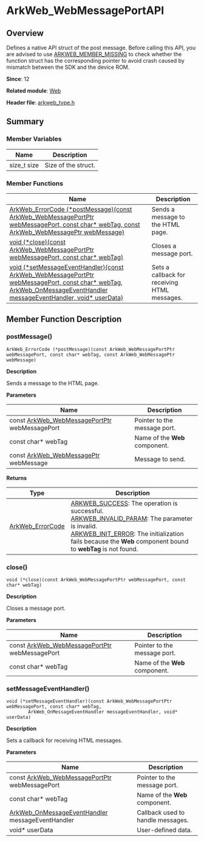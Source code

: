 # ArkWeb_WebMessagePortAPI
<!--Kit: ArkWeb-->
<!--Subsystem: Web-->
<!--Owner: @aohui-->
<!--Designer: @yaomingliu-->
<!--Tester: @ghiker-->
<!--Adviser: @HelloShuo-->

## Overview

Defines a native API struct of the post message. Before calling this API, you are advised to use [ARKWEB_MEMBER_MISSING](capi-arkweb-type-h.md#macros) to check whether the function struct has the corresponding pointer to avoid crash caused by mismatch between the SDK and the device ROM.

**Since**: 12

**Related module**: [Web](capi-web.md)

**Header file**: [arkweb_type.h](capi-arkweb-type-h.md)

## Summary

### Member Variables

| Name| Description|
| -- | -- |
| size_t size | Size of the struct.|


### Member Functions

| Name                                                                                                                                                                                             | Description        |
|-------------------------------------------------------------------------------------------------------------------------------------------------------------------------------------------------|------------|
| [ArkWeb_ErrorCode (\*postMessage)(const ArkWeb_WebMessagePortPtr webMessagePort, const char* webTag, const ArkWeb_WebMessagePtr webMessage)](#postmessage)                                      | Sends a message to the HTML page.|
| [void (\*close)(const ArkWeb_WebMessagePortPtr webMessagePort, const char* webTag)](#close)                                                                                                     | Closes a message port.   |
| [void (\*setMessageEventHandler)(const ArkWeb_WebMessagePortPtr webMessagePort, const char* webTag, ArkWeb_OnMessageEventHandler messageEventHandler, void* userData)](#setmessageeventhandler) | Sets a callback for receiving HTML messages.          |

## Member Function Description

### postMessage()

```
ArkWeb_ErrorCode (*postMessage)(const ArkWeb_WebMessagePortPtr webMessagePort, const char* webTag, const ArkWeb_WebMessagePtr webMessage)
```

**Description**

Sends a message to the HTML page.

**Parameters**

| Name| Description|
| -- | -- |
| const [ArkWeb_WebMessagePortPtr](capi-web-arkweb-webmessageport8h.md) webMessagePort | Pointer to the message port.|
|  const char* webTag | Name of the **Web** component.|
|  const [ArkWeb_WebMessagePtr](capi-web-arkweb-webmessage8h.md) webMessage | Message to send.|

**Returns**

| Type                                                              | Description                                                                                  |
|------------------------------------------------------------------|--------------------------------------------------------------------------------------|
| [ArkWeb_ErrorCode](capi-arkweb-error-code-h.md#arkweb_errorcode) | [ARKWEB_SUCCESS](capi-arkweb-error-code-h.md#arkweb_errorcode): The operation is successful.<br>[ARKWEB_INVALID_PARAM](capi-arkweb-error-code-h.md#arkweb_errorcode): The parameter is invalid.<br>[ARKWEB_INIT_ERROR](capi-arkweb-error-code-h.md#arkweb_errorcode): The initialization fails because the **Web** component bound to **webTag** is not found.|

### close()

```
void (*close)(const ArkWeb_WebMessagePortPtr webMessagePort, const char* webTag)
```

**Description**

Closes a message port.

**Parameters**

| Name| Description|
| -- | -- |
| const [ArkWeb_WebMessagePortPtr](capi-web-arkweb-webmessageport8h.md) webMessagePort | Pointer to the message port.|
| const char* webTag                                                                   |  Name of the **Web** component.             |

### setMessageEventHandler()

```
void (*setMessageEventHandler)(const ArkWeb_WebMessagePortPtr webMessagePort, const char* webTag,
        ArkWeb_OnMessageEventHandler messageEventHandler, void* userData)
```

**Description**

Sets a callback for receiving HTML messages.

**Parameters**

| Name                                                                                                   | Description                  |
|--------------------------------------------------------------------------------------------------------|----------------------|
| const [ArkWeb_WebMessagePortPtr](capi-web-arkweb-webmessageport8h.md) webMessagePort                       | Pointer to the message port.|
| const char* webTag                                                                                     |  Name of the **Web** component.                    |
| [ArkWeb_OnMessageEventHandler](capi-arkweb-type-h.md#arkweb_onmessageeventhandler) messageEventHandler | Callback used to handle messages.                    |
| void* userData                                                                                         | User-defined data.                    |
